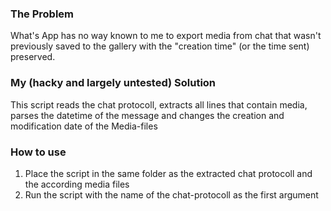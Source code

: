 ### The Problem
What's App has no way known to me to export media from chat that wasn't previously saved to the gallery with the "creation time" (or the time sent) preserved.
### My (hacky and largely untested) Solution
This script reads the chat protocoll, extracts all lines that contain media, parses the datetime of the message and changes the creation and modification date of the Media-files
### How to use
1. Place the script in the same folder as the extracted chat protocoll and the according media files
2. Run the script with the name of the chat-protocoll as the first argument
